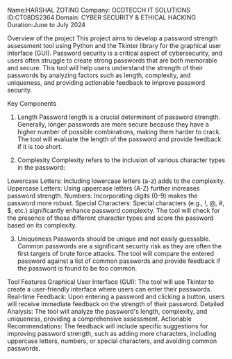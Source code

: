 Name:HARSHAL ZOTING
Company: OCDTECCH IT SOLUTIONS
ID:CT08DS2364
Domain: CYBER SECURITY & ETHICAL HACKING
Duration:June to July 2024

Overview of the project
This project aims to develop a password strength assessment tool using Python and the Tkinter library for the graphical user interface (GUI). Password security is a critical aspect of cybersecurity, and users often struggle to create strong passwords that are both memorable and secure. This tool will help users understand the strength of their passwords by analyzing factors such as length, complexity, and uniqueness, and providing actionable feedback to improve password security.

Key Components
1. Length
Password length is a crucial determinant of password strength. Generally, longer passwords are more secure because they have a higher number of possible combinations, making them harder to crack. The tool will evaluate the length of the password and provide feedback if it is too short.

2. Complexity
Complexity refers to the inclusion of various character types in the password:

Lowercase Letters: Including lowercase letters (a-z) adds to the complexity.
Uppercase Letters: Using uppercase letters (A-Z) further increases password strength.
Numbers: Incorporating digits (0-9) makes the password more robust.
Special Characters: Special characters (e.g., !, @, #, $, etc.) significantly enhance password complexity.
The tool will check for the presence of these different character types and score the password based on its complexity.

3. Uniqueness
Passwords should be unique and not easily guessable. Common passwords are a significant security risk as they are often the first targets of brute force attacks. The tool will compare the entered password against a list of common passwords and provide feedback if the password is found to be too common.

Tool Features
Graphical User Interface (GUI): The tool will use Tkinter to create a user-friendly interface where users can enter their passwords.
Real-time Feedback: Upon entering a password and clicking a button, users will receive immediate feedback on the strength of their password.
Detailed Analysis: The tool will analyze the password's length, complexity, and uniqueness, providing a comprehensive assessment.
Actionable Recommendations: The feedback will include specific suggestions for improving password strength, such as adding more characters, including uppercase letters, numbers, or special characters, and avoiding common passwords.



